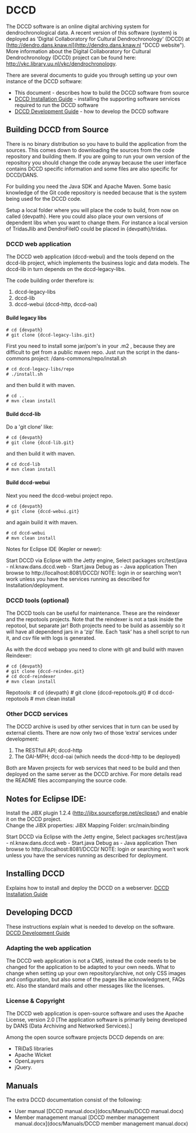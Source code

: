 # DCCD

The DCCD software is an online digital archiving system for dendrochronological data. 
A recent version of this software (system) is  deployed as 'Digital Collaboratory for Cultural Dendrochronology' (DCCD) at [http://dendro.dans.knaw.nl](http://dendro.dans.knaw.nl "DCCD website").
More information about the Digital Collaboratory for Cultural Dendrochronology (DCCD) project can be found here: http://vkc.library.uu.nl/vkc/dendrochronology. 

There are several documents to guide you through setting up your own instance of the DCCD software:

 * This document - describes how to build the DCCD software from source
 * [DCCD Installation Guide](INSTALL.md) - installing the supporting software services required to run the DCCD software
 * [DCCD Development Guide](DEVELOPMENT.md) - how to develop the DCCD software


## Building DCCD from Source
There is no binary distribution so you have to build the application from the sources. 
This comes down to downloading the sources from the code repository and building them. 
If you are going to run your own version of the repository you should change the code anyway 
because the user interface contains DCCD specific information and some files are also specific for DCCD/DANS. 

For building you need the Java SDK and Apache Maven. 
Some basic knowledge of the Git code repository is needed because that is the system being used for the DCCD code. 

Setup a local folder where you will place the code to build, from now on called {devpath}. 
Here you could also place your own versions of dependent libs when you want to change them. For instance a local version of TridasJlib and DendroFileIO could be placed in {devpath}/tridas. 


### DCCD web application

The DCCD web application (dccd-webui) and the tools depend on the dccd-lib project, which implements the business logic and data models. 
The dccd-lib in turn depends on the dccd-legacy-libs. 

The code building order therefore is:

1. dccd-legacy-libs
2. dccd-lib
3. dccd-webui (dccd-http, dccd-oai) 

#### Build legacy libs

    # cd {devpath}
    # git clone {dccd-legacy-libs.git}


First you need to install some jar/pom's in your .m2 , because they are difficult to get from a public maven repo. 
Just run the script in the dans-commons project: /dans-commons/repo/install.sh

	# cd dccd-legacy-libs/repo
    # ./install.sh
    
and then build it with maven. 

    # cd ..
	# mvn clean install

#### Build dccd-lib
    
Do a 'git clone' like: 

    # cd {devpath}
    # git clone {dccd-lib.git}

    
and then build it with maven. 

    # cd dccd-lib
    # mvn clean install

#### Build dccd-webui
Next you need the dccd-webui project repo. 


    # cd {devpath}
    # git clone {dccd-webui.git}

    
and again build it with maven. 


    # cd dccd-webui
    # mvn clean install

Notes for Eclipse IDE (Kepler or newer):

Start DCCD via Eclipse with the Jetty engine, 
Select packages src/test/java - nl.knaw.dans.dccd.web - Start.java
Debug as - Java application
Then browse to http://localhost:8081/DCCD/
NOTE: login in or searching won’t work unless you have the services running as described for Installation/deployment. 

### DCCD tools (optional)

The DCCD tools can be useful for maintenance. 
These are the reindexer and the repotools projects. 
Note that the reindexer is not a task inside the repotool, but separate jar!
Both projects need to be build as assembly so it will have all dependend jars in a ‘zip’ file. 
Each ‘task’ has a shell script to run it, and csv file with logs is generated. 

As with the dccd webapp you need to clone with git and build with maven   
Reindexer: 


    # cd {devpath}
    # git clone {dccd-reindex.git}
    # cd dccd-reindexer
    # mvn clean install

Repotools: 
    # cd {devpath}
    # git clone {dccd-repotools.git}
    # cd dccd-repotools
    # mvn clean install

### Other DCCD services
The DCCD archive is used by other services that in turn can be used by external clients. 
There are now only two of those ‘extra’ services under development:

1.	The RESTfull API; dccd-http
2.	The OAI-MPH; dccd-oai (which needs the dccd-http to be deployed) 

Both are Maven projects for web services that need to be build and then deployed on the same server as the DCCD archive. 
For more details read the README files accompanying the source code. 

## Notes for Eclipse IDE:
Install the JiBX plugin 1.2.4 (http://jibx.sourceforge.net/eclipse/) and enable it on the DCCD project.  
Change the JiBX properties: JiBX Mapping Folder: src/main/binding

Start DCCD via Eclipse with the Jetty engine, 
Select packages src/test/java - nl.knaw.dans.dccd.web - Start.java
Debug as - Java application
Then browse to http://localhost:8081/DCCD/
NOTE: login or searching won’t work unless you have the services running as described for deployment. 

## Installing DCCD
Explains how to install and deploy the DCCD on a webserver. 
[DCCD Installation Guide](INSTALL.md)

## Developing DCCD
These instructions explain what is needed to develop on the software. 
[DCCD Development Guide](DEVELOPMENT.md)


### Adapting the web application 
The DCCD web application is not a CMS, instead the code needs to be changed for the application to be adapted to your own needs. What to change when setting up your own repository/archive, not only CSS images and configuration, but also some of the pages like acknowledgment, FAQs etc. Also the standard mails and other messages like the licenses. 

### License & Copyright
The DCCD web application is open-source software and uses the Apache License, version 2.0 
[The application software is primarily being developed by DANS (Data Archiving and Networked Services).] 

Among the open source software projects DCCD depends on are: 
* TRiDaS libraries
* Apache Wicket
* OpenLayers
* jQuery. 


## Manuals
The extra DCCD documentation consist of the following:

* User manual [DCCD manual.docx](docs/Manuals/DCCD manual.docx)
* Member management manual [DCCD member management manual.docx](docs/Manuals/DCCD member management manual.docx)
